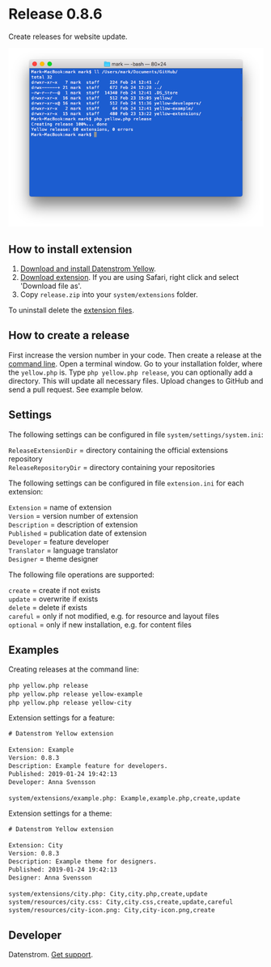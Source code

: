 Release 0.8.6
=============
Create releases for website update.

<p align="center"><img src="release-screenshot.png?raw=true" alt="Screenshot"></p>

## How to install extension

1. [Download and install Datenstrom Yellow](https://github.com/datenstrom/yellow/).
2. [Download extension](https://github.com/datenstrom/yellow-extensions/raw/master/zip/release.zip). If you are using Safari, right click and select 'Download file as'.
3. Copy `release.zip` into your `system/extensions` folder.

To uninstall delete the [extension files](extension.ini).

## How to create a release

First increase the version number in your code. Then create a release at the [command line](https://github.com/datenstrom/yellow-extensions/tree/master/features/command). Open a terminal window. Go to your installation folder, where the `yellow.php` is. Type `php yellow.php release`, you can optionally add a directory. This will update all necessary files. Upload changes to GitHub and send a pull request. See example below.

## Settings

The following settings can be configured in file `system/settings/system.ini`:

`ReleaseExtensionDir` = directory containing the official extensions repository  
`ReleaseRepositoryDir` = directory containing your repositories   

The following settings can be configured in file `extension.ini` for each extension:

`Extension` = name of extension  
`Version` = version number of extension  
`Description` = description of extension  
`Published` = publication date of extension  
`Developer` = feature developer  
`Translator` = language translator  
`Designer` = theme designer  

The following file operations are supported:

`create` = create if not exists  
`update` = overwrite if exists  
`delete` = delete if exists  
`careful` = only if not modified, e.g. for resource and layout files  
`optional` = only if new installation, e.g. for content files  

## Examples

Creating releases at the command line:

`php yellow.php release`   
`php yellow.php release yellow-example`  
`php yellow.php release yellow-city`  

Extension settings for a feature:

~~~
# Datenstrom Yellow extension

Extension: Example
Version: 0.8.3
Description: Example feature for developers.
Published: 2019-01-24 19:42:13
Developer: Anna Svensson

system/extensions/example.php: Example,example.php,create,update
~~~

Extension settings for a theme:

~~~
# Datenstrom Yellow extension

Extension: City
Version: 0.8.3
Description: Example theme for designers.
Published: 2019-01-24 19:42:13
Designer: Anna Svensson

system/extensions/city.php: City,city.php,create,update
system/resources/city.css: City,city.css,create,update,careful
system/resources/city-icon.png: City,city-icon.png,create
~~~

## Developer

Datenstrom. [Get support](https://developers.datenstrom.se/help/support).
